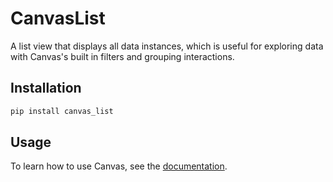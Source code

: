 # CanvasList

A list view that displays all data instances, which is useful for exploring data with Canvas's built in filters and grouping interactions.

## Installation

```bash
pip install canvas_list
```


## Usage

To learn how to use Canvas, see the [documentation](https://satishlokkoju.github.io/deepview/).
